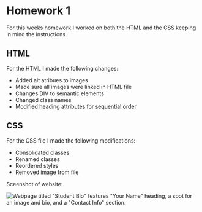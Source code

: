 # Homework 1

For this weeks homework I worked on both the HTML and the CSS keeping in mind the instructions

## HTML

For the HTML I made the following changes:

* Added alt atribues to images
* Made sure all images were linked in HTML file
* Changes DIV to semantic elements
* Changed class names
* Modified heading attributes for sequential order

## CSS
 For the CSS file I made the following modifications:

 * Consolidated classes
 * Renamed classes
 * Reordered styles
 * Removed image from file

 Sceenshot of website:

![Webpage titled "Student Bio" features "Your Name" heading, a spot for an image and bio, and a "Contact Info" section.](./assets/Screenshot.png)
